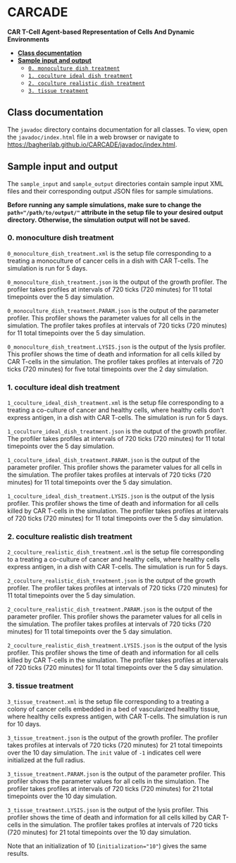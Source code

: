 # CARCADE

__CAR T-Cell Agent-based Representation of Cells And Dynamic Environments__

- **[Class documentation](#class-documentation)**
- **[Sample input and output](#sample-input-and-output)**
    + [`0. monoculture dish treatment`](#0-monoculture-dish-treatment)
    + [`1. coculture ideal dish treatment`](#1-coculture-ideal-dish-treatment)
    + [`2. coculture realistic dish treatment`](#2-coculture-realistic-dish-treatment)
    + [`3. tissue treatment`](#3-tissue-treatment)

## Class documentation

The `javadoc` directory contains documentation for all classes. To view, open the `javadoc/index.html` file in a web browser or navigate to https://bagherilab.github.io/CARCADE/javadoc/index.html.

## Sample input and output

The `sample_input` and `sample_output` directories contain sample input XML files and their corresponding output JSON files for sample simulations.

__Before running any sample simulations, make sure to change the `path="/path/to/output/"` attribute in the setup file to your desired output directory. Otherwise, the simulation output will not be saved.__

### 0. monoculture dish treatment

`0_monoculture_dish_treatment.xml` is the setup file corresponding to a treating a monoculture of cancer cells in a dish with CAR T-cells. The simulation is run for 5 days.

`0_monoculture_dish_treatment.json` is the output of the growth profiler. The profiler takes profiles at intervals of 720 ticks (720 minutes) for 11 total timepoints over the 5 day simulation.

`0_monoculture_dish_treatment.PARAM.json` is the output of the parameter profiler. This profiler shows the parameter values for all cells in the simulation. The profiler takes profiles at intervals of 720 ticks (720 minutes) for 11 total timepoints over the 5 day simulation.

`0_monoculture_dish_treatment.LYSIS.json` is the output of the lysis profiler. This profiler shows the time of death and information for all cells killed by CAR T-cells in the simulation. The profiler takes profiles at intervals of 720 ticks (720 minutes) for five total timepoints over the 2 day simulation.

### 1. coculture ideal dish treatment

`1_coculture_ideal_dish_treatment.xml` is the setup file corresponding to a treating a co-culture of cancer and healthy cells, where healthy cells don't express antigen, in a dish with CAR T-cells. The simulation is run for 5 days.

`1_coculture_ideal_dish_treatment.json` is the output of the growth profiler. The profiler takes profiles at intervals of 720 ticks (720 minutes) for 11 total timepoints over the 5 day simulation.

`1_coculture_ideal_dish_treatment.PARAM.json` is the output of the parameter profiler. This profiler shows the parameter values for all cells in the simulation. The profiler takes profiles at intervals of 720 ticks (720 minutes) for 11 total timepoints over the 5 day simulation.

`1_coculture_ideal_dish_treatment.LYSIS.json` is the output of the lysis profiler. This profiler shows the time of death and information for all cells killed by CAR T-cells in the simulation. The profiler takes profiles at intervals of 720 ticks (720 minutes) for 11 total timepoints over the 5 day simulation.

### 2. coculture realistic dish treatment

`2_coculture_realistic_dish_treatment.xml` is the setup file corresponding to a treating a co-culture of cancer and healthy cells, where healthy cells express antigen, in a dish with CAR T-cells. The simulation is run for 5 days.

`2_coculture_realistic_dish_treatment.json` is the output of the growth profiler. The profiler takes profiles at intervals of 720 ticks (720 minutes) for 11 total timepoints over the 5 day simulation.

`2_coculture_realistic_dish_treatment.PARAM.json` is the output of the parameter profiler. This profiler shows the parameter values for all cells in the simulation. The profiler takes profiles at intervals of 720 ticks (720 minutes) for 11 total timepoints over the 5 day simulation.

`2_coculture_realistic_dish_treatment.LYSIS.json` is the output of the lysis profiler. This profiler shows the time of death and information for all cells killed by CAR T-cells in the simulation. The profiler takes profiles at intervals of 720 ticks (720 minutes) for 11 total timepoints over the 5 day simulation.

### 3. tissue treatment

`3_tissue_treatment.xml` is the setup file corresponding to a treating a colony of cancer cells embedded in a bed of vascularized healthy tissue, where healthy cells express antigen, with CAR T-cells. The simulation is run for 10 days.

`3_tissue_treatment.json` is the output of the growth profiler. The profiler takes profiles at intervals of 720 ticks (720 minutes) for 21 total timepoints over the 10 day simulation. The `init` value of `-1` indicates cell were initialized at the full radius.

`3_tissue_treatment.PARAM.json` is the output of the parameter profiler. This profiler shows the parameter values for all cells in the simulation. The profiler takes profiles at intervals of 720 ticks (720 minutes) for 21 total timepoints over the 10 day simulation.

`3_tissue_treatment.LYSIS.json` is the output of the lysis profiler. This profiler shows the time of death and information for all cells killed by CAR T-cells in the simulation. The profiler takes profiles at intervals of 720 ticks (720 minutes) for 21 total timepoints over the 10 day simulation.

Note that an initialization of 10 (`initialization="10"`) gives the same results.
